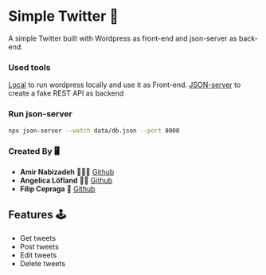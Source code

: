 # Simple Twitter 🦄

A simple Twitter built with Wordpress as front-end and json-server as back-end.

### Used tools

[Local](https://localwp.com/) to run wordpress locally and use it as Front-end.
[JSON-server](https://github.com/typicode/json-server) to create a fake REST API as backend

### Run json-server

```bash
npx json-server --watch data/db.json --port 8000
```

### Created By 🖥

- **Amir Nabizadeh** 🦸🏻‍♂️ [Github](https://github.com/Nabizadehse)
- **Angelica Löfland** 👩‍🏫 [Github](https://github.com/AngelicaLof)
- **Filip Cepraga** 🥷 [Github](https://github.com/964Code)

## Features 🕹

- Get tweets
- Post tweets
- Edit tweets
- Delete tweets
